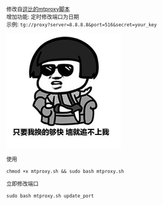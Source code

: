 修改自[逗比的mtproxy脚本](https://github.com/ToyoDAdoubi/doubi/blob/master/mtproxy.sh)<br>
增加功能: 定时修改端口为日期<br>
示例: `tg://proxy?server=8.8.8.8&port=516&secret=your_key`

![](mtproxy.jpg)

使用
```
chmod +x mtproxy.sh && sudo bash mtproxy.sh
```
立即修改端口
```
sudo bash mtproxy.sh update_port
```
